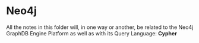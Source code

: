 # Neo4j

All the notes in this folder will, in one way or another, be related to the Neo4j GraphDB Engine Platform as well as with its Query Language: **Cypher**